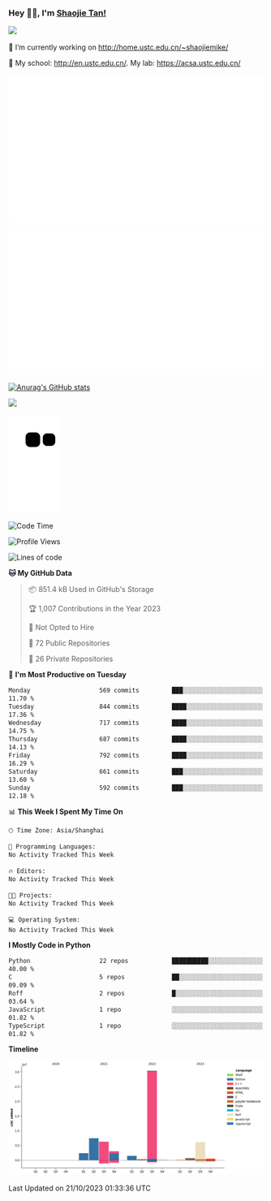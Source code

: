 

<!--
**Kirrito-k423/Kirrito-k423** is a ✨ _special_ ✨ repository because its `README.md` (this file) appears on your GitHub profile.

Here are some ideas to get you started:

- 🔭 I’m currently working on ...
- 🌱 I’m currently learning ...
- 👯 I’m looking to collaborate on ...
- 🤔 I’m looking for help with ...
- 💬 Ask me about ...
- 📫 How to reach me: ...
- 😄 Pronouns: ...
- ⚡ Fun fact: ...
-->
### Hey 👋🏽, I'm [Shaojie Tan!](http://home.ustc.edu.cn/~shaojiemike/about)

![](https://visitor-badge.glitch.me/badge?page_id=Kirrito-k423.Kirrito-k423)

🔭 I’m currently working on http://home.ustc.edu.cn/~shaojiemike/

👯 My school: http://en.ustc.edu.cn/. My lab: https://acsa.ustc.edu.cn/

![](https://github.com/Kirrito-k423/github-stats/blob/master/generated/overview.svg)
![](https://github.com/Kirrito-k423/github-stats/blob/master/generated/languages.svg)

[![Anurag's GitHub stats](https://github-readme-stats.vercel.app/api?username=Kirrito-k423&theme=flag-india&show_icons=true&hide=stars,prs,issues,contribs)](https://github.com/anuraghazra/github-readme-stats)

![](https://github-profile-summary-cards.vercel.app/api/cards/profile-details?username=Kirrito-k423&theme=vue)

![snake gif](https://github.com/Kirrito-k423/Kirrito-k423/blob/output/github-contribution-grid-snake.svg)

<!--START_SECTION:waka-->
![Code Time](http://img.shields.io/badge/Code%20Time-631%20hrs%2032%20mins-blue)

![Profile Views](http://img.shields.io/badge/Profile%20Views-0-blue)

![Lines of code](https://img.shields.io/badge/From%20Hello%20World%20I%27ve%20Written-58.4%20million%20lines%20of%20code-blue)

**🐱 My GitHub Data** 

> 📦 851.4 kB Used in GitHub's Storage 
 > 
> 🏆 1,007 Contributions in the Year 2023
 > 
> 🚫 Not Opted to Hire
 > 
> 📜 72 Public Repositories 
 > 
> 🔑 26 Private Repositories 
 > 
📅 **I'm Most Productive on Tuesday** 

```text
Monday                   569 commits         ███░░░░░░░░░░░░░░░░░░░░░░   11.70 % 
Tuesday                  844 commits         ████░░░░░░░░░░░░░░░░░░░░░   17.36 % 
Wednesday                717 commits         ████░░░░░░░░░░░░░░░░░░░░░   14.75 % 
Thursday                 687 commits         ████░░░░░░░░░░░░░░░░░░░░░   14.13 % 
Friday                   792 commits         ████░░░░░░░░░░░░░░░░░░░░░   16.29 % 
Saturday                 661 commits         ███░░░░░░░░░░░░░░░░░░░░░░   13.60 % 
Sunday                   592 commits         ███░░░░░░░░░░░░░░░░░░░░░░   12.18 % 
```


📊 **This Week I Spent My Time On** 

```text
🕑︎ Time Zone: Asia/Shanghai

💬 Programming Languages: 
No Activity Tracked This Week

🔥 Editors: 
No Activity Tracked This Week

🐱‍💻 Projects: 
No Activity Tracked This Week

💻 Operating System: 
No Activity Tracked This Week
```

**I Mostly Code in Python** 

```text
Python                   22 repos            ██████████░░░░░░░░░░░░░░░   40.00 % 
C                        5 repos             ██░░░░░░░░░░░░░░░░░░░░░░░   09.09 % 
Roff                     2 repos             █░░░░░░░░░░░░░░░░░░░░░░░░   03.64 % 
JavaScript               1 repo              ░░░░░░░░░░░░░░░░░░░░░░░░░   01.82 % 
TypeScript               1 repo              ░░░░░░░░░░░░░░░░░░░░░░░░░   01.82 % 
```



**Timeline**

![Lines of Code chart](https://raw.githubusercontent.com/Kirrito-k423/Kirrito-k423/main/assets/bar_graph.png)


 Last Updated on 21/10/2023 01:33:36 UTC
<!--END_SECTION:waka-->

